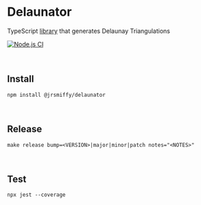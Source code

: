 # Delaunator
TypeScript [library](https://www.npmjs.com/package/@jrsmiffy/delaunator) that generates Delaunay Triangulations <br>

[![Node.js CI](https://github.com/JRSmiffy/delaunator/actions/workflows/main.yaml/badge.svg)](https://github.com/JRSmiffy/delaunator/actions/workflows/main.yaml)

<br>

## Install
`npm install @jrsmiffy/delaunator`

<br>

## Release
`make release bump=<VERSION>|major|minor|patch notes="<NOTES>"`

<br>

## Test
`npx jest --coverage`